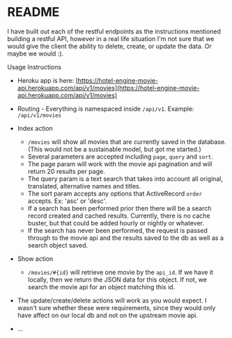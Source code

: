 # README

I have built out each of the restful endpoints as the instructions mentioned building a restful API, however in a real
life situation I'm not sure that we would give the client the ability to delete, create, or update the data. Or maybe
we would :).

Usage Instructions

* Heroku app is here: [https://hotel-engine-movie-api.herokuapp.com/api/v1/movies](https://hotel-engine-movie-api.herokuapp.com/api/v1/movies)

* Routing - Everything is namespaced inside `/api/v1`. Example: `/api/v1/movies`

* Index action
  - `/movies` will show all movies that are currently saved in the database. (This would not be a sustainable model, but
  got me started.)
  - Several parameters are accepted including `page`, `query` and `sort`.
  - The page param will work with the movie api pagination and will return 20 results per page.
  - The query param is a text search that takes into account all original, translated, alternative names and titles.
  - The sort param accepts any options that ActiveRecord `order` accepts. Ex: 'asc' or 'desc'.
  - If a search has been performed prior then there will be a search record created and cached results. Currently, there
  is no cache buster, but that could be added hourly or nightly or whatever.
  - If the search has never been performed, the request is passed through to the movie api and the results saved to the
  db as well as a search object saved.

* Show action
  - `/movies/#{id}` will retrieve one movie by the `api_id`. If we have it locally, then we return the JSON data for
  this object. If not, we search the movie api for an object matching this id.

* The update/create/delete actions will work as you would expect. I wasn't sure whether these were requirements, since
they would only have affect on our local db and not on the upstream movie api.

* ...
